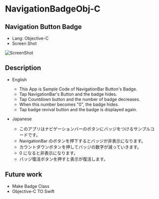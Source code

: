 # NavigationBadgeObj-C
## Navigation Button Badge
* Lang: Objective-C
* Screen Shot

![ScreenShot](https://2.bp.blogspot.com/-g1MzOnv93Ck/Vsnrz7w-eyI/AAAAAAAADXA/3HZhVkj4too/s1600/NavigationBadgeSS.PNG)

## Description
* English
  - This App is Sample Code of NavigationBar Button's Badge.
  - Tap NavigationBar's Button and the badge hides.
  - Tap Countdown button and the number of badge decreases.
  - When this number becomes "0", the badge hides.
  - Tap badge revival button and the badge is displayed again.

* Japanese
  - このアプリはナビゲーションバーのボタンにバッジをつけるサンプルコードです。
  - NavigationBar のボタンを押下するとバッジが非表示になります。
  - カウントダウンボタンを押してバッジの数字が減っていきます。
  - 0 になると非表示になります。
  - バッジ復活ボタンを押すと表示が復活します。

## Future work
* Make Badge Class
* Objective-C TO Swift

